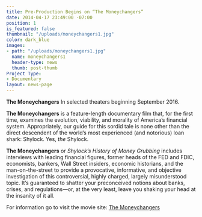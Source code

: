 ```yaml
---
title: Pre-Production Begins on “The Moneychangers”
date: 2014-04-17 23:49:00 -07:00
position: 1
is_featured: false
thumbnail: "/uploads/moneychangers1.jpg"
color: dark_blue
images:
- path: "/uploads/moneychangers1.jpg"
  name: moneychangers1
  header-type: news
  thumb: post-thumb
Project Type:
- Documentary
layout: news-page
---
```


**The Moneychangers** In selected theaters beginning September 2016.


**The Moneychangers** is a feature-length documentary film that, for the first time, examines the evolution, viability, and morality of America’s financial system. Appropriately, our guide for this sordid tale is none other than the direct descendent of the world’s most experienced (and notorious) loan shark: Shylock. Yes, _the_ Shylock.

**The Moneychangers** or _Shylock’s History of Money Grubbing_ includes interviews with leading financial figures, former heads of the FED and FDIC, economists, bankers, Wall Street insiders, economic historians, and the man-on-the-street to provide a provocative, informative, and objective investigation of this controversial, highly charged, largely misunderstood topic. It’s guaranteed to shatter your preconceived notions about banks, crises, and regulations—or, at the very least, leave you shaking your head at the insanity of it all.

For information go to visit the movie site: [The Moneychangers](http://www.moneychangersfilm.com/)
